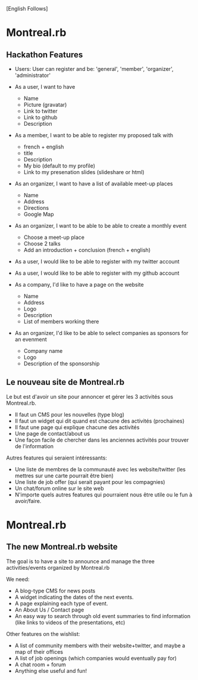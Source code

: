 [English Follows]


# Montreal.rb


## Hackathon Features

* Users: User can register and be: 'general', 'member', 'organizer', 'administrator'

* As a user, I want to have
    * Name
    * Picture (gravatar)
    * Link to twitter
    * Link to github
    * Description

* As a member, I want to be able to register my proposed talk with
    * french + english
    * title
    * Description
    * My bio (default to my profile)
    * Link to my presenation slides (slideshare or html)

* As an organizer, I want to have a list of available meet-up places
    * Name
    * Address
    * Directions
    * Google Map

* As an organizer, I want to be able to be able to create a monthly event
    * Choose a meet-up place
    * Choose 2 talks
    * Add an introduction + conclusion (french + english)

* As a user, I would like to be able to register with my twitter account
* As a user, I would like to be able to register with my github account

* As a company, I'd like to have a page on the website
    * Name
    * Address
    * Logo
    * Description
    * List of members working there

* As an organizer, I'd like to be able to select companies as sponsors for an evenment
    * Company name
    * Logo
    * Description of the sponsorship

## Le nouveau site de Montreal.rb

Le but est d'avoir un site pour annoncer et gérer les 3 activités sous Montreal.rb.

* Il faut un CMS pour les nouvelles (type blog)
* Il faut un widget qui dit quand est chacune des activités (prochaines)
* Il faut une page qui explique chacune des activités
* Une page de contact/about us
* Une façon facile de chercher dans les anciennes activités pour trouver de l'information

Autres features qui seraient intéressants:
* Une liste de membres de la communauté avec les website/twitter (les mettres sur une carte pourrait être bien)
* Une liste de job offer (qui serait payant pour les compagnies)
* Un chat/forum online sur le site web
* N'importe quels autres features qui pourraient nous être utile ou le fun à avoir/faire.

# Montreal.rb

## The new Montreal.rb website

The goal is to have a site to announce and manage the three activities/events organized by Montreal.rb

We need:
* A blog-type CMS for news posts
* A widget indicating the dates of the next events.
* A page explaining each type of event.
* An About Us / Contact page
* An easy way to search through old event summaries to find information (like links to videos of the presentations, etc)

Other features on the wishlist:
* A list of community members with their website+twitter, and maybe a map of their offices
* A list of job openings (which companies would eventually pay for)
* A chat room + forum
 * Anything else useful and fun!

